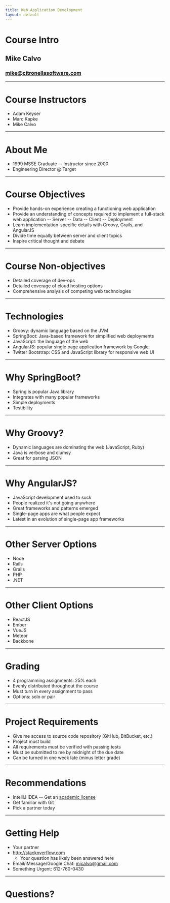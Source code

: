 ```yaml
---
title: Web Application Development
layout: default
---
```

# Course Intro
## Mike Calvo
### mike@citronellasoftware.com

---

# Course Instructors
- Adam Keyser
- Marc Kapke
- Mike Calvo

---

# About Me
- 1999 MSSE Graduate
-- Instructor since 2000
- Engineering Director @ Target

---

# Course Objectives
- Provide hands-on experience creating a functioning web application
- Provide an understanding of concepts required to implement a full-stack web application
  -- Server
  -- Data
  -- Client
  -- Deployment
- Learn implementation-specific details with Groovy, Grails, and AngularJS
- Divide time equally between server and client topics
- Inspire critical thought and debate

---

# Course Non-objectives
- Detailed coverage of dev-ops
- Detailed coverage of cloud hosting options
- Comprehensive analysis of competing web technologies

---

# Technologies
- Groovy: dynamic language based on the JVM
- SpringBoot: Java-based framework for simplified web deployments
- JavaScript: the language of the web
- AngularJS: popular single page application framework by Google
- Twitter Bootstrap: CSS and JavaScript library for responsive web UI

---

# Why SpringBoot?
- Spring is popular Java library
- Integrates with many popular frameworks
- Simple deployments
- Testibility

---

# Why Groovy?
- Dynamic languages are dominating the web (JavaScript, Ruby)
- Java is verbose and clumsy
- Great for parsing JSON

---

# Why AngularJS?
- JavaScript development used to suck
- People realized it's not going anywhere
- Great frameworks and patterns emerged
- Single-page apps are what people expect
- Latest in an evolution of single-page app frameworks

---

# Other Server Options
- Node
- Rails
- Grails
- PHP
- .NET

---

# Other Client Options
- ReactJS
- Ember
- VueJS
- Meteor
- Backbone

---

# Grading
- 4 programming assignments: 25% each
- Evenly distributed throughout the course
- Must turn in every assignment to pass
- Options: solo or pair

---

# Project Requirements
- Give me access to source code repository (GitHub, BitBucket, etc.)
- Project must build
- All requirements must be verified with passing tests
- Must be submitted to me by midnight of the due date
- Can be turned in one week late (minus letter grade)

---

# Recommendations
- IntelliJ IDEA
-- Get an [academic license](https://www.jetbrains.com/estore/students/)
- Get familiar with Git
- Pick a partner today

---

# Getting Help

- Your partner
- http://stackoverflow.com
  - Your question has likely been answered here
- Email/iMessage/Google Chat: mjcalvo@gmail.com
- Something Urgent: 612-760-0430

---

# Questions?

